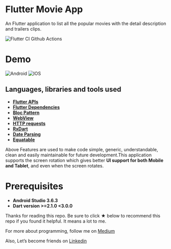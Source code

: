 # Flutter Movie App

An Flutter application to list all the popular movies with the detail description and trailers clips.

![Flutter CI Github Actions](https://github.com/yash786agg/Flutter-Movie/workflows/Test,%20Build%20and%20Release%20apk/badge.svg?branch=master)

# Demo

![Android](./screenshots/movie_android_demo.gif?raw=true 'android')
![IOS](./screenshots/movie_ios_demo.gif?raw=true 'ios')

## Languages, libraries and tools used

 * __[Flutter APIs](https://api.flutter.dev/)__
 * __[Flutter Dependencies](https://pub.dev/)__
 * __[Bloc Pattern](https://pub.dev/packages/flutter_bloc/)__
 * __[WebView](https://pub.dev/packages/webview_flutter/)__
 * __[HTTP requests](https://pub.dev/packages/http/)__
 * __[RxDart](https://pub.dev/packages/rxdart/)__
 * __[Date Parsing](https://pub.dev/packages/intl/)__
 * __[Equatable](https://pub.dev/packages/equatable/)__

Above Features are used to make code simple, generic, understandable, clean and easily maintainable
for future development.This application supports the screen rotation which gives better **UI support
for both Mobile and Tablet**, and even when the screen rotates.

 # Prerequisites
 * __Android Studio 3.6.3__
 * __Dart version >=2.1.0 <3.0.0__

 Thanks for reading this repo. Be sure to click ★ below to recommend this repo if you found it helpful.
 It means a lot to me.

 For more about programming, follow me on [Medium](https://medium.com/@yash786agg)

 Also, Let’s become friends on [Linkedin](http://bit.ly/24t4EVI)